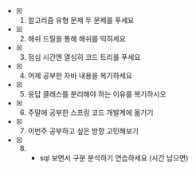 

- [x] 1. 알고리즘 유형 문제 두 문제를 푸세요
- [x] 2. 해쉬 드릴을 통해 해쉬를 익히세요
- [x] 3. 점심 시간엔 열심히 코드 트리를 푸세요
- [x] 4. 어제 공부한 자바 내용을 복기하세요
- [x] 5. 응답 클래스를 분리해야 하는 이유를 복기하시오 
- [x] 6. 주말에 공부한 스프링 코드 개발계에 옮기기
- [x] 7. 이번주 공부하고 싶은 방향 고민해보기
- [x] 8. + sql 보면서 구문 분석하기 연습하세요 (시간 남으면)
